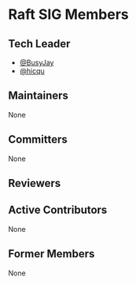 # Raft SIG Members

## Tech Leader

- [@BusyJay](https://github.com/BusyJay)
- [@hicqu](https://github.com/hicqu)

## Maintainers

None

## Committers

None

## Reviewers

## Active Contributors

None

## Former Members

None
